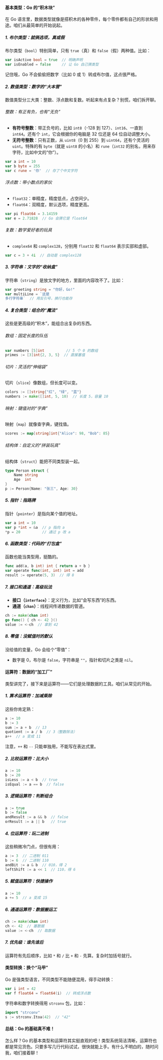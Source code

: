 #### 基本类型：Go 的“积木块”

在 Go 语言里，数据类型就像是搭积木的各种零件，每个零件都有自己的形状和用途。咱们从最简单的开始说起。

##### 1. 布尔类型：就俩选项，真或假
布尔类型（`bool`）特别简单，只有 `true`（真）和 `false`（假）两种值。比如：
```go
var isActive bool = true  // 明确声明
var isEnabled = false     // 让 Go 自己猜类型
```
记住哦，Go 不会偷偷把数字（比如 0 或 1）转成布尔值，这点很严格。

##### 2. 数值类型：数字的“大本营”
数值类型分三大类：整数、浮点数和复数。听起来有点复杂？别慌，咱们拆开聊。

###### 整数：有正有负，也有“无负”
- **有符号整数**：带正负号的，比如 `int8`（-128 到 127）、`int16`、一直到 `int64`。还有个 `int`，它会根据你的电脑是 32 位还是 64 位自动调整大小。
- **无符号整数**：只有正数，从 `uint8`（0 到 255）到 `uint64`，还有个灵活的 `uint`。特殊的有 `byte`（就是 `uint8` 的小名）和 `rune`（`int32` 的别名，用来存字符，比如中文的“你”）。
```go
var a int = 10
var b byte = 255
var c rune = '你'  // 存了个中文字符
```

###### 浮点数：带小数点的家伙
- `float32`：单精度，精度低点，占空间少。
- `float64`：双精度，默认选项，精度更高。
```go
var pi float64 = 3.14159
var e = 2.71828  // Go 会猜它是 float64
```

###### 复数：数学爱好者的玩具
- `complex64` 和 `complex128`，分别用 `float32` 和 `float64` 表示实部和虚部。
```go
var c = 3 + 4i  // 自动是 complex128
```

##### 3. 字符串：文字的“收纳盒”
字符串（`string`）是放文字的地方，里面的内容改不了。比如：
```go
var greeting string = "你好，Go!"
var multiLine = `这是
多行字符串`  // 用反引号，换行也能存
```

##### 4. 复合类型：组合的“魔法”
这些是更高级的“积木”，能组合出复杂的东西。

###### 数组：固定长度的队伍
```go
var numbers [5]int          // 5 个 0 的数组
primes := [3]int{2, 3, 5}  // 直接塞值
```

###### 切片：灵活的“伸缩袋”
切片（`slice`）像数组，但长度可以变。
```go
colors := []string{"红", "绿", "蓝"}
numbers := make([]int, 5, 10)  // 长度 5，容量 10
```

###### 映射：键值对的“字典”
映射（`map`）就像查字典，键找值。
```go
scores := map[string]int{"Alice": 98, "Bob": 85}
```

###### 结构体：自定义的“拼装玩具”
结构体（`struct`）能把不同类型装一起。
```go
type Person struct {
    Name string
    Age  int
}
p := Person{Name: "张三", Age: 30}
```

##### 5. 指针：指路牌
指针（`pointer`）是指向某个值的地址。
```go
var a int = 10
var p *int = &a  // p 指向 a
*p = 20          // 通过 p 改 a
```

##### 6. 函数类型：代码的“打包盒”
函数也能当类型用，挺酷的。
```go
func add(a, b int) int { return a + b }
var operate func(int, int) int = add
result := operate(5, 3)  // 得 8
```

##### 7. 接口和通道：高级玩法
- **接口（`interface`）**：定义行为，比如“会写东西”的东西。
- **通道（`chan`）**：线程间传递数据的管道。
```go
ch := make(chan int)
go func() { ch <- 42 }()
value := <-ch  // 拿到 42
```

##### 8. 零值：没赋值时的默认
没给值的变量，Go 会给个“零值”：
- 数字是 0，布尔是 `false`，字符串是 `""`，指针和切片之类是 `nil`。



#### 运算符：数据的“加工厂”

类型讲完了，接下来是运算符——它们是处理数据的工具。咱们从常见的开始。

##### 1. 算术运算符：加减乘除
这些你肯定熟：
```go
a := 10
b := 3
sum := a + b  // 13
quotient := a / b  // 3（整数除法）
a++  // a 变成 11
```
注意，`++` 和 `--` 只能单独用，不能写在表达式里。

##### 2. 比较运算符：比大小
```go
a := 10
b := 20
isLess := a < b  // true
isEqual := a == b  // false
```

##### 3. 逻辑运算符：判断组合
```go
a := true
b := false
andResult := a && b  // false
orResult := a || b   // true
```

##### 4. 位运算符：玩二进制
这些稍微冷门点，但很有用：
```go
a := 3  // 二进制 011
b := 6  // 二进制 110
andBit := a & b  // 010，得 2
leftShift := a << 1  // 110，得 6
```

##### 5. 赋值运算符：快捷操作
```go
a := 10
a += 5  // a 变成 15
```

##### 6. 通道运算符：数据搬运工
```go
ch := make(chan int)
ch <- 42  // 塞数据
value := <-ch  // 取数据
```

##### 7. 优先级：谁先谁后
运算符有先后顺序，比如 `*` 和 `/` 比 `+` 和 `-` 先算。复杂时加括号就行。



#### 类型转换：换个“马甲”

Go 是强类型语言，不同类型不能随便混用，得手动转换：
```go
var i int = 42
var f float64 = float64(i)  // 转成浮点数
```
字符串和数字转换得用 `strconv` 包，比如：
```go
import "strconv"
s := strconv.Itoa(42)  // "42"
```



#### 总结：Go 的基础真不难！

怎么样？Go 的基本类型和运算符其实挺直观的吧！类型系统简洁清晰，运算符也都是常见货色。只要多写几行代码试试，很快就能上手。有什么不明白的，随时问我，咱们接着聊！